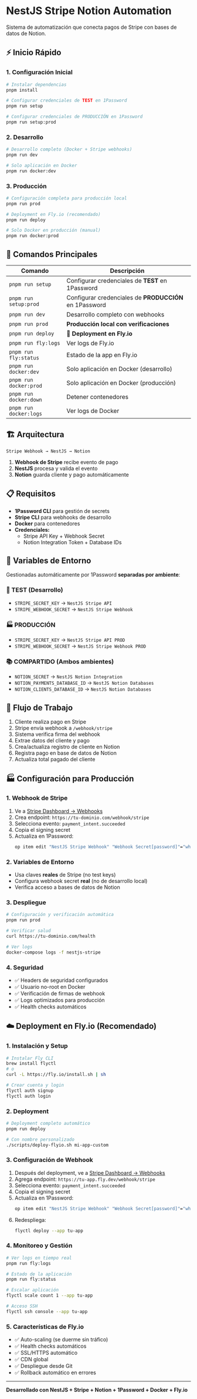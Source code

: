 # NestJS Stripe Notion Automation

Sistema de automatización que conecta pagos de Stripe con bases de datos de Notion.

## ⚡ Inicio Rápido

### 1. Configuración Inicial
```bash
# Instalar dependencias
pnpm install

# Configurar credenciales de TEST en 1Password
pnpm run setup

# Configurar credenciales de PRODUCCIÓN en 1Password
pnpm run setup:prod
```

### 2. Desarrollo
```bash
# Desarrollo completo (Docker + Stripe webhooks)
pnpm run dev

# Solo aplicación en Docker
pnpm run docker:dev
```

### 3. Producción
```bash
# Configuración completa para producción local
pnpm run prod

# Deployment en Fly.io (recomendado)
pnpm run deploy

# Solo Docker en producción (manual)
pnpm run docker:prod
```

## 🔧 Comandos Principales

| Comando | Descripción |
|---------|-------------|
| `pnpm run setup` | Configurar credenciales de **TEST** en 1Password |
| `pnpm run setup:prod` | Configurar credenciales de **PRODUCCIÓN** en 1Password |
| `pnpm run dev` | Desarrollo completo con webhooks |
| `pnpm run prod` | **Producción local con verificaciones** |
| `pnpm run deploy` | **🚀 Deployment en Fly.io** |
| `pnpm run fly:logs` | Ver logs de Fly.io |
| `pnpm run fly:status` | Estado de la app en Fly.io |
| `pnpm run docker:dev` | Solo aplicación en Docker (desarrollo) |
| `pnpm run docker:prod` | Solo aplicación en Docker (producción) |
| `pnpm run docker:down` | Detener contenedores |
| `pnpm run docker:logs` | Ver logs de Docker |

## 🏗️ Arquitectura

```
Stripe Webhook → NestJS → Notion
```

1. **Webhook de Stripe** recibe evento de pago
2. **NestJS** procesa y valida el evento  
3. **Notion** guarda cliente y pago automáticamente

## 📋 Requisitos

- **1Password CLI** para gestión de secrets
- **Stripe CLI** para webhooks de desarrollo
- **Docker** para contenedores
- **Credenciales:**
  - Stripe API Key + Webhook Secret
  - Notion Integration Token + Database IDs

## 🔑 Variables de Entorno

Gestionadas automáticamente por 1Password **separadas por ambiente**:

### 🧪 TEST (Desarrollo)
- `STRIPE_SECRET_KEY` → `NestJS Stripe API`
- `STRIPE_WEBHOOK_SECRET` → `NestJS Stripe Webhook`

### 🏭 PRODUCCIÓN
- `STRIPE_SECRET_KEY` → `NestJS Stripe API PROD` 
- `STRIPE_WEBHOOK_SECRET` → `NestJS Stripe Webhook PROD`

### 📚 COMPARTIDO (Ambos ambientes)
- `NOTION_SECRET` → `NestJS Notion Integration`
- `NOTION_PAYMENTS_DATABASE_ID` → `NestJS Notion Databases`
- `NOTION_CLIENTS_DATABASE_ID` → `NestJS Notion Databases`

## 📝 Flujo de Trabajo

1. Cliente realiza pago en Stripe
2. Stripe envía webhook a `/webhook/stripe`
3. Sistema verifica firma del webhook
4. Extrae datos del cliente y pago
5. Crea/actualiza registro de cliente en Notion
6. Registra pago en base de datos de Notion
7. Actualiza total pagado del cliente

## 🏭 Configuración para Producción

### 1. Webhook de Stripe
1. Ve a [Stripe Dashboard → Webhooks](https://dashboard.stripe.com/webhooks)
2. Crea endpoint: `https://tu-dominio.com/webhook/stripe`
3. Selecciona evento: `payment_intent.succeeded`
4. Copia el signing secret
5. Actualiza en 1Password:
   ```bash
   op item edit "NestJS Stripe Webhook" "Webhook Secret[password]"="whsec_nuevo_secret"
   ```

### 2. Variables de Entorno
- Usa claves **reales** de Stripe (no test keys)
- Configura webhook secret **real** (no de desarrollo local)
- Verifica acceso a bases de datos de Notion

### 3. Despliegue
```bash
# Configuración y verificación automática
pnpm run prod

# Verificar salud
curl https://tu-dominio.com/health

# Ver logs
docker-compose logs -f nestjs-stripe
```

### 4. Seguridad
- ✅ Headers de seguridad configurados
- ✅ Usuario no-root en Docker
- ✅ Verificación de firmas de webhook
- ✅ Logs optimizados para producción
- ✅ Health checks automáticos

## ☁️ Deployment en Fly.io (Recomendado)

### 1. Instalación y Setup
```bash
# Instalar Fly CLI
brew install flyctl
# o
curl -L https://fly.io/install.sh | sh

# Crear cuenta y login
flyctl auth signup
flyctl auth login
```

### 2. Deployment
```bash
# Deployment completo automático
pnpm run deploy

# Con nombre personalizado
./scripts/deploy-flyio.sh mi-app-custom
```

### 3. Configuración de Webhook
1. Después del deployment, ve a [Stripe Dashboard → Webhooks](https://dashboard.stripe.com/webhooks)
2. Agrega endpoint: `https://tu-app.fly.dev/webhook/stripe`
3. Selecciona evento: `payment_intent.succeeded`
4. Copia el signing secret
5. Actualiza en 1Password:
   ```bash
   op item edit "NestJS Stripe Webhook" "Webhook Secret[password]"="whsec_nuevo_secret"
   ```
6. Redespliega:
   ```bash
   flyctl deploy --app tu-app
   ```

### 4. Monitoreo y Gestión
```bash
# Ver logs en tiempo real
pnpm run fly:logs

# Estado de la aplicación
pnpm run fly:status

# Escalar aplicación
flyctl scale count 1 --app tu-app

# Acceso SSH
flyctl ssh console --app tu-app
```

### 5. Características de Fly.io
- ✅ Auto-scaling (se duerme sin tráfico)
- ✅ Health checks automáticos
- ✅ SSL/HTTPS automático
- ✅ CDN global
- ✅ Despliegue desde Git
- ✅ Rollback automático en errores

---

**Desarrollado con NestJS + Stripe + Notion + 1Password + Docker + Fly.io**